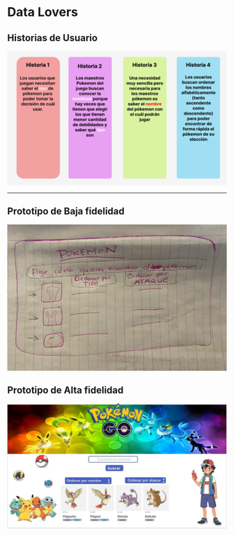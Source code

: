 # Data Lovers

## Historias de Usuario
![Imagen que muestra las historias de usuario usadas para el proyecto](./src/img/Historias%20de%20usuario.png)



***

## Prototipo de Baja fidelidad

![Muestra el prototipo de baja fidelidad](./src/img/Prototipo%20Baja%20Fidelidad.jpg)


## Prototipo de Alta fidelidad

![Muestra el prototipo de alta fidelidad](./src/img/Prototipo%20Alta%20Fidelidad.jpeg)